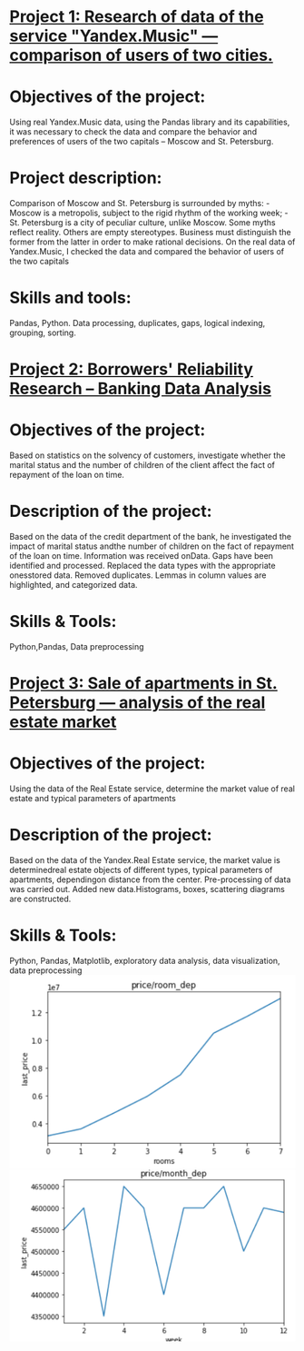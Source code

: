 # [Project 1: Research of data of the service "Yandex.Music" — comparison of users of two cities.](https://github.com/Solomanin/Yandex.Music)
# Objectives of the project: 
 Using real Yandex.Music data, using the Pandas library and its capabilities, it was necessary to check the data and compare the behavior and preferences of users of the two capitals – Moscow and St. Petersburg.
# Project description:  
 Comparison of Moscow and St. Petersburg is surrounded by myths: - Moscow is a metropolis, subject to the rigid rhythm of the working week; - St. Petersburg is a city of peculiar culture, unlike Moscow. Some myths reflect reality. Others are empty stereotypes. Business must distinguish the former from the latter in order to make rational decisions. On the real data of Yandex.Music, I checked the data and compared the behavior of users of the two capitals
# Skills and tools: 
 Pandas, Python.  Data processing, duplicates, gaps, logical indexing, grouping, sorting.
 
 
 

# [Project 2: Borrowers' Reliability Research – Banking Data Analysis](https://github.com/Solomanin/Borrower-reliability-research)
# Objectives of the project: 
 Based on statistics on the solvency of customers, investigate whether the marital status and the number of children of the client affect the fact of repayment of the loan on time.
# Description of the project:
 Based on the data of the credit department of the bank, he investigated the impact of marital status andthe number of children on the fact of repayment of the loan on time. Information was received onData. Gaps have been identified and processed. Replaced the data types with the appropriate onesstored data. Removed duplicates. Lemmas in column values are highlighted, and categorized data.
# Skills & Tools:
 Python,Pandas, Data preprocessing
 
 
# [Project 3: Sale of apartments in St. Petersburg — analysis of the real estate market](https://github.com/Solomanin/Real-estate-sales)
# Objectives of the project: 
 Using the data of the Real Estate service, determine the market value of real estate and typical parameters of apartments
# Description of the project:
 Based on the data of the Yandex.Real Estate service, the market value is determinedreal estate objects of different types, typical parameters of apartments, dependingon distance from the center. Pre-processing of data was carried out. Added new data.Histograms, boxes, scattering diagrams are constructed.
# Skills & Tools: 
 Python, Pandas, Matplotlib, exploratory data analysis, data visualization, data preprocessing
![](/images/real_estate.png)      ![](/images/real%20estate%202.png)
                                                                            
 
